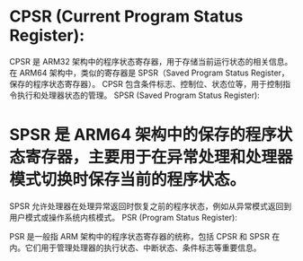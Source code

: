 

# CPSR (Current Program Status Register):

CPSR 是 ARM32 架构中的程序状态寄存器，用于存储当前运行状态的相关信息。在 ARM64 架构中，类似的寄存器是 SPSR（Saved Program Status Register，保存的程序状态寄存器）。
CPSR 包含条件标志、控制位、状态位等，用于控制指令执行和处理器状态的管理。
SPSR (Saved Program Status Register):

# SPSR 是 ARM64 架构中的保存的程序状态寄存器，主要用于在异常处理和处理器模式切换时保存当前的程序状态。
SPSR 允许处理器在处理异常返回时恢复之前的程序状态，例如从异常模式返回到用户模式或操作系统内核模式。
PSR (Program Status Register):

PSR 是一般指 ARM 架构中的程序状态寄存器的统称，包括 CPSR 和 SPSR 在内。它们用于管理处理器的执行状态、中断状态、条件标志等重要信息。